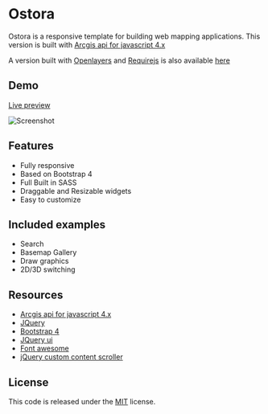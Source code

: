 # Ostora
Ostora is a responsive template for building web mapping applications. This version is built with [Arcgis api for javascript 4.x](https://developers.arcgis.com/javascript/)

A version built with [Openlayers](http://openlayers.org/) and [Requirejs](http://requirejs.org/) is also available [here](https://github.com/azouaoui-med/ostora-ol-reqjs)

## Demo
[Live preview](https://azouaoui-med.github.io/ostora-jsapi4/)

![Screenshot](https://user-images.githubusercontent.com/25878302/36319308-c8e40446-1342-11e8-9639-4be1d8c1539f.PNG)

## Features
*   Fully responsive
*   Based on Bootstrap 4
*   Full Built in SASS
*   Draggable and Resizable widgets
*   Easy to customize

## Included examples
*   Search
*   Basemap Gallery
*   Draw graphics
*   2D/3D switching

## Resources
*   [Arcgis api for javascript 4.x](https://developers.arcgis.com/javascript/)
*   [JQuery](http://jquery.com/)
*   [Bootstrap 4](https://getbootstrap.com/)
*   [JQuery ui](http://jqueryui.com)
*   [Font awesome](https://fontawesome.com/)
*   [jQuery custom content scroller](http://manos.malihu.gr/jquery-custom-content-scroller/)

## License
This code is released under the [MIT](https://github.com/azouaoui-med/ostora-jsapi4/blob/gh-pages/LICENSE) license.